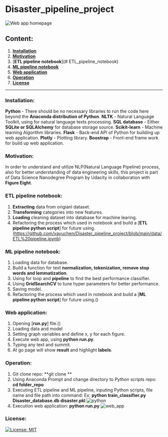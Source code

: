 # Disaster_pipeline_project
![**Web app homepage**]()

## Content:
1. [**Installation**](#Installation)
2. [**Motivation**](#Motivation)
3. [**ETL pipeline notebook**](# ETL_pipeline_notebook)
4. [**ML pipeline notebook**](#ML_pipeline_notebook)
5. [**Web application**](#Web_application)
6. [**Operation**](#Operation)
7. [**License**](#License)

----------------------------------------------------------------------------------------------------------------------------
### Installation:
**Python** - There should be no necessary libraries to run the code here beyond the **Anaconda distribution of Python**. 
**NLTK** - Natural Language Toolkit, using for natural language texts processing.
**SQL database** - Either **SQLite or SQLAlchemy** for database storage source.
**Scikit-learn** - Machine learning Algorithm libraries.
**Flask** - Back-end API of Python for building up web application.
**Plotly** - Plotting library.
**Boostrap** - Front-end frame work for build up web application.

### Motivation:
In order to understand and utilize NLP(Natural Language Pipeline) process, also for better understanding of data engineering skills, this project is part of Data Science Nanodegree Program by Udacity in collaboration with **Figure Eight**. 

### ETL pipeline notebook:
1. **Extracting** data from origianl dataset.
2. **Transforming** categories into new features.
3. **Loading** cleaning dataset into database for machine learing. 
4. Refactoring the process which used in notebook and build a [**ETL pipeline python script**] for future using.(https://github.com/yayuchen/Disaster_pipeline_project/blob/main/data/ETL%20pipeline.ipynb) 

### ML pipeline notebook:
1. Loading data for database.
2. Build a function for text **normalization, tokenization, remove stop words and lemmatization**.
3. Using for loop and **pipeline** to find the best performance classifier.
4. Using **GridSearchCV** to tune hyper parameters for better performance.
5. Saving model.
6. Refactoring the process which used in notebook and build a [**ML pipeline python script**] for future using.() 

### Web application:
1. Opening [**run.py**] file.()
2. Loading data and model
3. Setting graph variables and define x, y for each figure.
4. Execute web app, using **python run.py**.
5. Typing any text and summit.
6. At go page will show **result** and highlight **labels**.

### Operation:
1. Git clone repo:
    **git clone **
2. Using Anaconda Prompt and change directory to Python scripts repo:
    **cd folder_repo**
3. Executing ETL pipeline and ML pipeline, inputing Python scripts, file name and file path into command:
    Ex: **python train_classifier.py Disaster_database.db disaster.pkl**
    ![python]()
4. Execution web application:
    **python run.py**
    ![web_app]()
    
### License:
[![License: MIT](https://img.shields.io/badge/License-MIT-yellow.svg)](https://opensource.org/licenses/MIT)
